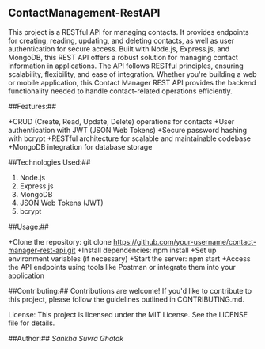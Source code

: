 ## ContactManagement-RestAPI ##
This project is a RESTful API for managing contacts. It provides endpoints for creating, reading, updating, and deleting contacts, as well as user authentication for secure access. Built with Node.js, Express.js, and MongoDB, this REST API offers a robust solution for managing contact information in applications. The API follows RESTful principles, ensuring scalability, flexibility, and ease of integration. Whether you're building a web or mobile application, this Contact Manager REST API provides the backend functionality needed to handle contact-related operations efficiently.

##Features:##

+CRUD (Create, Read, Update, Delete) operations for contacts
+User authentication with JWT (JSON Web Tokens)
+Secure password hashing with bcrypt
+RESTful architecture for scalable and maintainable codebase
+MongoDB integration for database storage


##Technologies Used:##

1) Node.js
2) Express.js
3) MongoDB
4) JSON Web Tokens (JWT)
5) bcrypt

##Usage:##

+Clone the repository: git clone https://github.com/your-username/contact-manager-rest-api.git
+Install dependencies: npm install
+Set up environment variables (if necessary)
+Start the server: npm start
+Access the API endpoints using tools like Postman or integrate them into your application

##Contributing:##
Contributions are welcome! If you'd like to contribute to this project, please follow the guidelines outlined in CONTRIBUTING.md.

License:
This project is licensed under the MIT License. See the LICENSE file for details.

##Author:##
_Sankha Suvra Ghatak_
